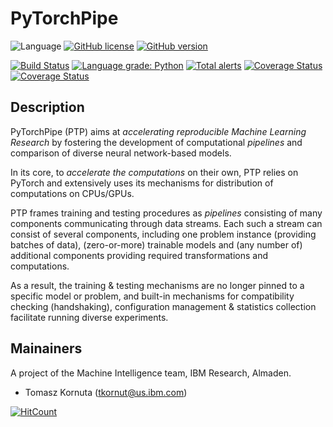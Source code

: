 # PyTorchPipe

![Language](https://img.shields.io/badge/language-Python-blue.svg)
[![GitHub license](https://img.shields.io/github/license/ibm/pytorchpipe.svg)](https://github.com/ibm/pytorchpipe/blob/develop/LICENSE)
[![GitHub version](https://badge.fury.io/gh/ibm%2Fpytorchpipe.svg)](https://badge.fury.io/gh/ibm%2Fpytorchpipe)


[![Build Status](https://travis-ci.com/ibm/pytorchpipe.svg?branch=develop)](https://travis-ci.com/ibm/pytorchpipe)
[![Language grade: Python](https://img.shields.io/lgtm/grade/python/g/ibm/pytorchpipe.svg?logo=lgtm&logoWidth=18)](https://lgtm.com/projects/g/ibm/pytorchpipe/context:python)
[![Total alerts](https://img.shields.io/lgtm/alerts/g/ibm/pytorchpipe.svg?logo=lgtm&logoWidth=18)](https://lgtm.com/projects/g/ibm/pytorchpipe/alerts/)
[![Coverage Status](https://coveralls.io/repos/github/ibm/pytorchpipe/badge.svg?branch=develop)](https://coveralls.io/github/ibm/pytorchpipe?branch=develop)
[![Coverage Status](https://coveralls.io/repos/github/IBM/pytorchpipe/badge.svg?branch=master)](https://coveralls.io/github/IBM/pytorchpipe?branch=master)

## Description

PyTorchPipe (PTP) aims at _accelerating reproducible Machine Learning Research_ by fostering the development of computational _pipelines_ and comparison of diverse neural network-based models. 

In its core, to _accelerate the computations_ on their own, PTP relies on PyTorch and extensively uses its mechanisms for distribution of computations on CPUs/GPUs.

PTP frames training and testing procedures as _pipelines_ consisting of many components communicating through data streams.
Each such a stream can consist of several components, including one problem instance (providing batches of data), (zero-or-more) trainable models and (any number of) additional components providing required transformations and computations.

As a result, the training & testing mechanisms are no longer pinned to a specific model or problem, and built-in mechanisms for compatibility checking (handshaking), configuration management & statistics collection facilitate running diverse experiments.

## Mainainers

A project of the Machine Intelligence team, IBM Research, Almaden.

* Tomasz Kornuta (tkornut@us.ibm.com)

[![HitCount](http://hits.dwyl.io/tkornut/tkornut/pytorchpipe.svg)](http://hits.dwyl.io/tkornut/tkornut/pytorchpipe)
